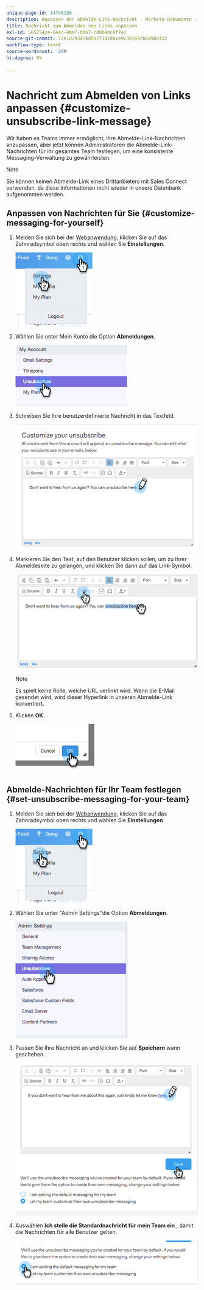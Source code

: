 ```yaml
---
unique-page-id: 14746186
description: Anpassen der Abmelde-Link-Nachricht - Marketo-Dokumente - Produktdokumentation
title: Nachricht zum Abmelden von Links anpassen
exl-id: 565754ce-644c-4ba7-bb67-cd0b4dc0f7e1
source-git-commit: 72e1d29347bd5b77107da1e9c30169cb6490c432
workflow-type: tm+mt
source-wordcount: '209'
ht-degree: 0%

---
```


# Nachricht zum Abmelden von Links anpassen {#customize-unsubscribe-link-message}

Wir haben es Teams immer ermöglicht, ihre Abmelde-Link-Nachrichten anzupassen, aber jetzt können Administratoren die Abmelde-Link-Nachrichten für ihr gesamtes Team festlegen, um eine konsistente Messaging-Verwaltung zu gewährleisten.

>[!NOTE]
>
>Sie können keinen Abmelde-Link eines Drittanbieters mit Sales Connect verwenden, da diese Informationen nicht wieder in unsere Datenbank aufgenommen werden.

## Anpassen von Nachrichten für Sie {#customize-messaging-for-yourself}

1. Melden Sie sich bei der [Webanwendung](https://toutapp.com/login), klicken Sie auf das Zahnradsymbol oben rechts und wählen Sie **Einstellungen**.

   ![](assets/one.png)

1. Wählen Sie unter Mein Konto die Option **Abmeldungen**.

   ![](assets/two-1.png)

1. Schreiben Sie Ihre benutzerdefinierte Nachricht in das Textfeld.

   ![](assets/three-1.png)

1. Markieren Sie den Text, auf den Benutzer klicken sollen, um zu Ihrer Abmeldeseite zu gelangen, und klicken Sie dann auf das Link-Symbol.

   ![](assets/four-1.png)

   >[!NOTE]
   >
   >Es spielt keine Rolle, welche URL verlinkt wird. Wenn die E-Mail gesendet wird, wird dieser Hyperlink in unseren Abmelde-Link konvertiert.

1. Klicken **OK**.

   ![](assets/five.png)

## Abmelde-Nachrichten für Ihr Team festlegen {#set-unsubscribe-messaging-for-your-team}

1. Melden Sie sich bei der [Webanwendung](https://toutapp.com/login), klicken Sie auf das Zahnradsymbol oben rechts und wählen Sie **Einstellungen**.

   ![](assets/six.png)

1. Wählen Sie unter &quot;Admin Settings&quot;die Option **Abmeldungen**.

   ![](assets/eight.png)

1. Passen Sie Ihre Nachricht an und klicken Sie auf **Speichern** wann geschehen.

   ![](assets/seven.png)

1. Auswählen **Ich stelle die Standardnachricht für mein Team ein** , damit die Nachrichten für alle Benutzer gelten.

   ![](assets/eleven.png)
